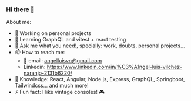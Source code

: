 ### Hi there 👋

About me:

- 🔭 Working on personal projects
- 🌱 Learning GraphQL and vitest + react testing
- 💬 Ask me what you need!, specially: work, doubts, personal projects...
- 📫 How to reach me:
  - 📧 email:  angelluisvn@gmail.com
  - Linkedin: https://www.linkedin.com/in/%C3%A1ngel-luis-vilchez-naranjo-2131b6220/
- 🧠 Knowledge: React, Angular, Node.js, Express, GraphQL, Springboot, Tailwindcss... and much more!
- ⚡ Fun fact: I like vintage consoles! 🎮


<!--- 👯 I’m looking to collaborate on
- 🤔 I’m looking for help with ...
 ... -->
